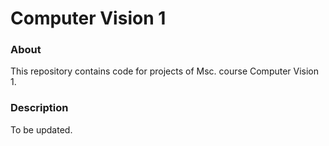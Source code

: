 # Computer Vision 1

### About
This repository contains code for projects of Msc. course Computer Vision 1.

### Description
To be updated.
